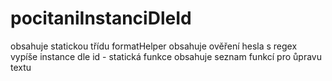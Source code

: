 # pocitaniInstanciDleId
obsahuje statickou třídu formatHelper
obsahuje ověření hesla s regex
vypíše instance dle id - statická funkce 
obsahuje seznam funkcí pro ůpravu textu
